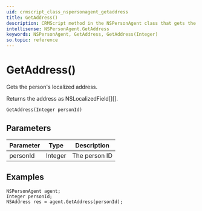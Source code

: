 ```yaml
---
uid: crmscript_class_nspersonagent_getaddress
title: GetAddress()
description: CRMScript method in the NSPersonAgent class that gets the person's localized address
intellisense: NSPersonAgent.GetAddress
keywords: NSPersonAgent, GetAddress, GetAddress(Integer)
so.topic: reference
---
```


# GetAddress()

Gets the person's localized address.

Returns the address as NSLocalizedField[][].

`GetAddress(Integer personId)`

## Parameters

| Parameter | Type | Description |
|---|---|---|
| personId | Integer | The person ID |

## Examples

```crmscript
NSPersonAgent agent;
Integer personId;
NSAddress res = agent.GetAddress(personId);
```
